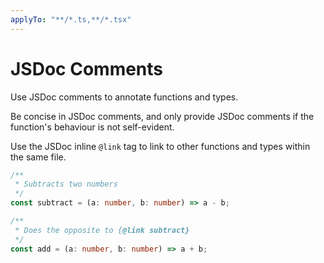 ```yaml
---
applyTo: "**/*.ts,**/*.tsx"
---
```


# JSDoc Comments

Use JSDoc comments to annotate functions and types.

Be concise in JSDoc comments, and only provide JSDoc comments if the function's
behaviour is not self-evident.

Use the JSDoc inline `@link` tag to link to other functions and types within the
same file.

```ts
/**
 * Subtracts two numbers
 */
const subtract = (a: number, b: number) => a - b;

/**
 * Does the opposite to {@link subtract}
 */
const add = (a: number, b: number) => a + b;
```
